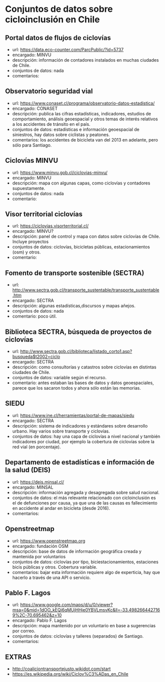 # Conjuntos de datos sobre cicloinclusión en Chile

## Portal datos de flujos de ciclovías

- url: <https://data.eco-counter.com/ParcPublic/?id=5737>
- encargado: MINVU
- descripción: información de contadores instalados en muchas ciudades de Chile.
- conjuntos de datos: nada
- comentarios:

## Observatorio seguridad vial

- url: <https://www.conaset.cl/programa/observatorio-datos-estadistica/>
- encargado: CONASET
- descripción: publica las cifras estadísticas, indicadores, estudios de comportamiento, análisis geoespacial y otros temas de interés relativos a los accidentes de tránsito en el país.
- conjuntos de datos: estadísticas e información geoespacial de siniestros, hay datos sobre ciclistas y peatones.
- comentarios: los accidentes de bicicleta van del 2013 en adelante, pero sólo para Santiago.

## Ciclovías MINVU

- url: <https://www.minvu.gob.cl/ciclovias-minvu/>
- encargado: MINVU
- descripción: mapa con algunas capas, como ciclovías y contadores supuestamente.
- conjuntos de datos: nada
- comentario:

## Visor territorial ciclovías

- url: <https://ciclovias.visorterritorial.cl/>
- encargado: MINVU?
- descripción: panel de control y mapa con datos sobre ciclovías de Chile. Incluye proyectos
- conjuntos de datos: ciclovías, bicicletas públicas, estacionamientos (osm) y otros.
- comentario:

## Fomento de transporte sostenible (SECTRA)

- url: <http://www.sectra.gob.cl/transporte_sustentable/transporte_sustentable.htm>
- encargado: SECTRA
- descripción: algunas estadísticas,discursos y mapas añejos.
- conjuntos de datos: nada
- comentario: poco útil.

## Biblioteca SECTRA, búsqueda de proyectos de ciclovías

- url: <http://www.sectra.gob.cl/biblioteca/listado_corto1.asp?busqueda$t2002=ciclo>
- encargado: SECTRA
- descripción: como consultorías y catastros sobre ciclovías en distintas ciudades de Chile.
- conjuntos de datos: variable según el recurso.
- comentario: antes estaban las bases de datos y datos geoespaciales, parece que los sacaron todos y ahora sólo están las memorias.

## SIEDU

- url: <https://www.ine.cl/herramientas/portal-de-mapas/siedu>
- encargado: SECTRA
- descripción: sistema de indicadores y estándares sobre desarrollo urbano. Hay varios sobre transporte y ciclovías.
- conjuntos de datos: hay una capa de ciclovías a nivel nacional y también indicadores por ciudad, por ejemplo la cobertura de ciclovías sobre la red vial (en porcentaje).

## Departamento de estadísticas e información de la salud (DEIS)

- url: <https://deis.minsal.cl/>
- encargado: MINSAL
- descripción: información agregada y desagregada sobre salud nacional.
- conjuntos de datos: el más relevante relacionado con cicloinclusión es el de defunciones por causa, ya que una de las causas es fallecimiento en accidente al andar en bicicleta (desde 2016).
- comentarios:

## Openstreetmap

- url: <https://www.openstreetmap.org>
- encargado: fundación OSM
- descripción: base de datos de información geográfica creada y mantenida por voluntarios
- conjuntos de datos: ciclovías por tipo, biciestacionamientos, estaciones bicis públicas y otros. Cobertura variable.
- comentarios: bajar esta información requiere algo de experticia, hay que hacerlo a través de una API o servicio.

## Pablo F. Lagos

- url: <https://www.google.com/maps/d/u/0/viewer?msa=0&mid=1dOO_kEQi6qMUjHHje0YBVLmsvKc&ll=-33.4982664427169%2C-70.695462&z=10>
- encargado: Pablo F. Lagos
- descripción: mapa mantenido por un voluntario en base a sugerencias por correo.
- conjuntos de datos: ciclovías y talleres (separados) de Santiago.
- comentarios:

## EXTRAS

- <http://coaliciontransportejusto.wikidot.com/start>
- <https://es.wikipedia.org/wiki/Ciclov%C3%ADas_en_Chile>